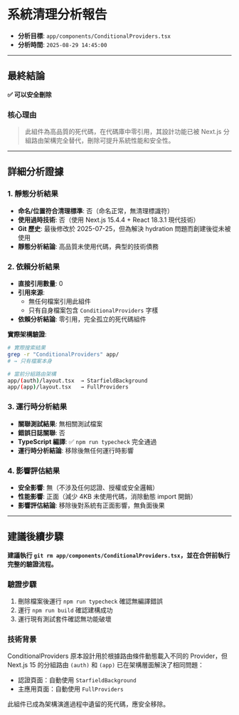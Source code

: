 # 系統清理分析報告

- **分析目標**: `app/components/ConditionalProviders.tsx`
- **分析時間**: `2025-08-29 14:45:00`

---

## 最終結論

**✅ 可以安全刪除**

### 核心理由

> 此組件為高品質的死代碼，在代碼庫中零引用，其設計功能已被 Next.js 分組路由架構完全替代，刪除可提升系統性能和安全性。

---

## 詳細分析證據

### 1. 靜態分析結果

- **命名/位置符合清理標準**: 否（命名正常，無清理標識符）
- **使用過時技術**: 否（使用 Next.js 15.4.4 + React 18.3.1 現代技術）
- **Git 歷史**: 最後修改於 2025-07-25，但為解決 hydration 問題而創建後從未被使用
- **靜態分析結論**: 高品質未使用代碼，典型的技術債務

### 2. 依賴分析結果

- **直接引用數量**: 0
- **引用來源**:
  - 無任何檔案引用此組件
  - 只有自身檔案包含 `ConditionalProviders` 字樣
- **依賴分析結論**: 零引用，完全孤立的死代碼組件

**實際架構驗證**:

```bash
# 實際搜索結果
grep -r "ConditionalProviders" app/
# → 只有檔案本身

# 當前分組路由架構
app/(auth)/layout.tsx  → StarfieldBackground
app/(app)/layout.tsx   → FullProviders
```

### 3. 運行時分析結果

- **關聯測試結果**: 無相關測試檔案
- **錯誤日誌關聯**: 否
- **TypeScript 編譯**: ✅ `npm run typecheck` 完全通過
- **運行時分析結論**: 移除後無任何運行時影響

### 4. 影響評估結果

- **安全影響**: 無（不涉及任何認證、授權或安全邏輯）
- **性能影響**: 正面（減少 4KB 未使用代碼，消除動態 import 開銷）
- **影響評估結論**: 移除後對系統有正面影響，無負面後果

---

## 建議後續步驟

**建議執行 `git rm app/components/ConditionalProviders.tsx`，並在合併前執行完整的驗證流程。**

### 驗證步驟

1. 刪除檔案後運行 `npm run typecheck` 確認無編譯錯誤
2. 運行 `npm run build` 確認建構成功
3. 運行現有測試套件確認無功能破壞

### 技術背景

ConditionalProviders 原本設計用於根據路由條件動態載入不同的 Provider，但 Next.js 15 的分組路由 `(auth)` 和 `(app)` 已在架構層面解決了相同問題：

- 認證頁面：自動使用 `StarfieldBackground`
- 主應用頁面：自動使用 `FullProviders`

此組件已成為架構演進過程中遺留的死代碼，應安全移除。

